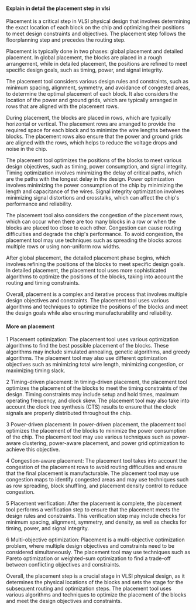 #### Explain in detail the placement step in vlsi

Placement is a critical step in VLSI physical design that involves determining the exact location of each block on the chip and optimizing their positions to meet design constraints and objectives. The placement step follows the floorplanning step and precedes the routing step.

Placement is typically done in two phases: global placement and detailed placement. In global placement, the blocks are placed in a rough arrangement, while in detailed placement, the positions are refined to meet specific design goals, such as timing, power, and signal integrity.

The placement tool considers various design rules and constraints, such as minimum spacing, alignment, symmetry, and avoidance of congested areas, to determine the optimal placement of each block. It also considers the location of the power and ground grids, which are typically arranged in rows that are aligned with the placement rows.

During placement, the blocks are placed in rows, which are typically horizontal or vertical. The placement rows are arranged to provide the required space for each block and to minimize the wire lengths between the blocks. The placement rows also ensure that the power and ground grids are aligned with the rows, which helps to reduce the voltage drops and noise in the chip.

The placement tool optimizes the positions of the blocks to meet various design objectives, such as timing, power consumption, and signal integrity. Timing optimization involves minimizing the delay of critical paths, which are the paths with the longest delay in the design. Power optimization involves minimizing the power consumption of the chip by minimizing the length and capacitance of the wires. Signal integrity optimization involves minimizing signal distortions and crosstalks, which can affect the chip's performance and reliability.

The placement tool also considers the congestion of the placement rows, which can occur when there are too many blocks in a row or when the blocks are placed too close to each other. Congestion can cause routing difficulties and degrade the chip's performance. To avoid congestion, the placement tool may use techniques such as spreading the blocks across multiple rows or using non-uniform row widths.

After global placement, the detailed placement phase begins, which involves refining the positions of the blocks to meet specific design goals. In detailed placement, the placement tool uses more sophisticated algorithms to optimize the positions of the blocks, taking into account the routing and timing constraints.

Overall, placement is a complex and iterative process that involves multiple design objectives and constraints. The placement tool uses various algorithms and techniques to optimize the positions of the blocks and meet the design goals while also ensuring manufacturability and reliability.

#### More on placement

1 Placement optimization: The placement tool uses various optimization algorithms to find the best possible placement of the blocks. These algorithms may include simulated annealing, genetic algorithms, and greedy algorithms. The placement tool may also use different optimization objectives such as minimizing total wire length, minimizing congestion, or maximizing timing slack.

2 Timing-driven placement: In timing-driven placement, the placement tool optimizes the placement of the blocks to meet the timing constraints of the design. Timing constraints may include setup and hold times, maximum operating frequency, and clock skew. The placement tool may also take into account the clock tree synthesis (CTS) results to ensure that the clock signals are properly distributed throughout the chip.

3 Power-driven placement: In power-driven placement, the placement tool optimizes the placement of the blocks to minimize the power consumption of the chip. The placement tool may use various techniques such as power-aware clustering, power-aware placement, and power grid optimization to achieve this objective.

4 Congestion-aware placement: The placement tool takes into account the congestion of the placement rows to avoid routing difficulties and ensure that the final placement is manufacturable. The placement tool may use congestion maps to identify congested areas and may use techniques such as row spreading, block shuffling, and placement density control to reduce congestion.

5 Placement verification: After the placement is complete, the placement tool performs a verification step to ensure that the placement meets the design rules and constraints. This verification step may include checks for minimum spacing, alignment, symmetry, and density, as well as checks for timing, power, and signal integrity.

6 Multi-objective optimization: Placement is a multi-objective optimization problem, where multiple design objectives and constraints need to be considered simultaneously. The placement tool may use techniques such as Pareto optimization or weighted-sum optimization to find a trade-off between conflicting objectives and constraints.

Overall, the placement step is a crucial stage in VLSI physical design, as it determines the physical locations of the blocks and sets the stage for the subsequent routing and optimization steps. The placement tool uses various algorithms and techniques to optimize the placement of the blocks and meet the design objectives and constraints.
